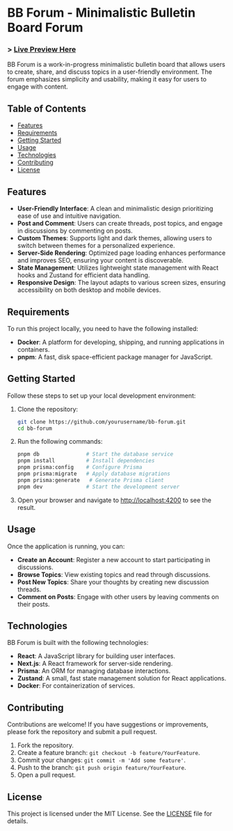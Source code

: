 # BB Forum - Minimalistic Bulletin Board Forum

### > [Live Preview Here](https://bbforum.yy-dev.top)

BB Forum is a work-in-progress minimalistic bulletin board that allows users to create, share, and discuss topics in a user-friendly environment. The forum emphasizes simplicity and usability, making it easy for users to engage with content.

## Table of Contents

- [Features](#features)
- [Requirements](#requirements)
- [Getting Started](#getting-started)
- [Usage](#usage)
- [Technologies](#technologies)
- [Contributing](#contributing)
- [License](#license)

## Features

- **User-Friendly Interface**: A clean and minimalistic design prioritizing ease of use and intuitive navigation.
- **Post and Comment**: Users can create threads, post topics, and engage in discussions by commenting on posts.
- **Custom Themes**: Supports light and dark themes, allowing users to switch between themes for a personalized experience.
- **Server-Side Rendering**: Optimized page loading enhances performance and improves SEO, ensuring your content is discoverable.
- **State Management**: Utilizes lightweight state management with React hooks and Zustand for efficient data handling.
- **Responsive Design**: The layout adapts to various screen sizes, ensuring accessibility on both desktop and mobile devices.

## Requirements

To run this project locally, you need to have the following installed:

- **Docker**: A platform for developing, shipping, and running applications in containers.
- **pnpm**: A fast, disk space-efficient package manager for JavaScript.

## Getting Started

Follow these steps to set up your local development environment:

1. Clone the repository:
    ```bash
    git clone https://github.com/yourusername/bb-forum.git
    cd bb-forum
    ```

2. Run the following commands:
    ```bash
    pnpm db               # Start the database service
    pnpm install          # Install dependencies
    pnpm prisma:config    # Configure Prisma
    pnpm prisma:migrate   # Apply database migrations
    pnpm prisma:generate   # Generate Prisma client
    pnpm dev              # Start the development server
    ```

3. Open your browser and navigate to [http://localhost:4200](http://localhost:4200) to see the result.

## Usage

Once the application is running, you can:

- **Create an Account**: Register a new account to start participating in discussions.
- **Browse Topics**: View existing topics and read through discussions.
- **Post New Topics**: Share your thoughts by creating new discussion threads.
- **Comment on Posts**: Engage with other users by leaving comments on their posts.

## Technologies

BB Forum is built with the following technologies:

- **React**: A JavaScript library for building user interfaces.
- **Next.js**: A React framework for server-side rendering.
- **Prisma**: An ORM for managing database interactions.
- **Zustand**: A small, fast state management solution for React applications.
- **Docker**: For containerization of services.

## Contributing

Contributions are welcome! If you have suggestions or improvements, please fork the repository and submit a pull request.

1. Fork the repository.
2. Create a feature branch: `git checkout -b feature/YourFeature`.
3. Commit your changes: `git commit -m 'Add some feature'`.
4. Push to the branch: `git push origin feature/YourFeature`.
5. Open a pull request.

## License

This project is licensed under the MIT License. See the [LICENSE](LICENSE) file for details.
